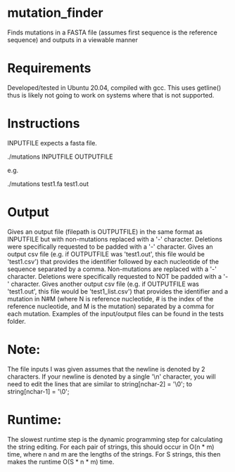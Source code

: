 # mutation_finder
Finds mutations in a FASTA file (assumes first sequence is the reference sequence) and outputs in a viewable manner

# Requirements
Developed/tested in Ubuntu 20.04, compiled with gcc. This uses getline() thus is likely not going to work on systems where that is not supported.

# Instructions
INPUTFILE expects a fasta file.

./mutations INPUTFILE OUTPUTFILE

e.g.

./mutations test1.fa test1.out

# Output
Gives an output file (filepath is OUTPUTFILE) in the same format as INPUTFILE but with non-mutations replaced with a '-' character. Deletions were specifically requested to be padded with a '-' character.
Gives an output csv file (e.g. if OUTPUTFILE was 'test1.out', this file would be 'test1.csv') that provides the identifier followed by each nucleotide of the sequence separated by a comma. Non-mutations are replaced with a '-' character. Deletions were specifically requested to NOT be padded with a '-' character.
Gives another output csv file (e.g. if OUTPUTFILE was 'test1.out', this file would be 'test1_list.csv') that provides the identifier and a mutation in N#M (where N is reference nucleotide, # is the index of the reference nucleotide, and M is the mutation) separated by a comma for each mutation.
Examples of the input/output files can be found in the tests folder.

# Note:
The file inputs I was given assumes that the newline is denoted by 2 characters.
If your newline is denoted by a single '\n' character, you will need to edit the lines that are similar to 
string[nchar-2] = '\0';
to
string[nchar-1] = '\0';

# Runtime:
The slowest runtime step is the dynamic programming step for calculating the string editing. For each pair of strings, this should occur in O(n * m) time, where n and m are the lengths of the strings. For S strings, this then makes the runtime O(S * n * m) time.
